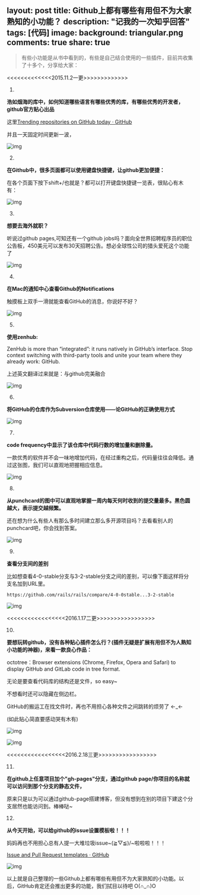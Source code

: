 layout: post
title: Github上都有哪些有用但不为大家熟知的小功能？
description: "记我的一次知乎回答"
tags: [代码]
image:
background: triangular.png
comments: true
share: true
---

>有些小功能是从书中看到的，有些是自己结合使用的一些插件，目前共收集了十多个，分享给大家：

<<<<<<<<<<<<<2015.11.2一更>>>>>>>>>>>>>

1.

**浩如烟海的库中，如何知道哪些语言有哪些优秀的库，有哪些优秀的开发者，github官方贴心出品**

这里[Trending repositories on GitHub today · GitHub](https://github.com/trending)

并且一天固定时间更新一波，

![img](https://pic4.zhimg.com/71a8eb9edfbbe0d65d9ad4d6069fb80f_b.png)

2.

**在Github中，很多页面都可以使用键盘快捷键，让github更加便捷：**

在各个页面下按下shift+/也就是？都可以打开键盘快捷键一览表，很贴心有木有：

![img](https://pic4.zhimg.com/7f959852cc21982e5d83b582cf51fe0b_b.png)

3.

**想要去海外就职？**

听说过github pages,可知还有一个github jobs吗？面向全世界招聘程序员的职位公告板，450美元可以发布30天招聘公告。想必全球性公司的猎头爱死这个功能了

![img](https://pic2.zhimg.com/174da57e412cd0c53e0cbcc274a144b1_b.png)

4.

**在Mac的通知中心查看Github的Notifications**

触摸板上双手一滑就能查看GitHub的消息，你说好不好？

![img](https://pic4.zhimg.com/56e0f503011aba4040b10534301565eb_b.jpg)

5.

**使用zenhub:**

ZenHub is more than “integrated”: it runs natively in GitHub’s interface. Stop context switching with third-party tools and unite your team where they already work: GitHub.

上述英文翻译过来就是：与github完美融合

![img](https://pic4.zhimg.com/fcd60ba5f763af713bda85af61a4e52f_b.png)

6.

**将GitHub的仓库作为Subversion仓库使用——论GitHub的正确使用方式**

![img](https://pic4.zhimg.com/7807af4c420817c0a0ea14ace882caa3_b.jpg)

7.

**code frequency中显示了该仓库中代码行数的增加量和删除量。**

一款优秀的软件并不会一味地增加代码，在经过重构之后，代码量往往会降低。通过这张图，我们可以直观地把握相应信息。

![img](https://pic3.zhimg.com/7f8e9509a4700e32103fa0e3f0e14026_b.png)

8.

**从punchcard的图中可以直观地掌握一周内每天何时收到的提交量最多。黑色圆越大，表示提交越频繁。**

还在想为什么有些人有那么多时间建立那么多开源项目吗？去看看别人的punchcard吧，你会找到答案。

![img](https://pic3.zhimg.com/0248ff3fa886ee99158b8e997eb999be_b.png)

9.

**查看分支间的差别**

比如想查看4-0-stable分支与3-2-stable分支之间的差别，可以像下面这样将分支名加到URL里。

```https://github.com/rails/rails/compare/4-0-0stable...3-2-stable```

![img](https://pic2.zhimg.com/1532dac613dc090d70913e5fdb211465_b.png)

<<<<<<<<<<<<<<<<<2016.1.17二更>>>>>>>>>>>>>>>>>

10.

**要想玩转github，没有各种贴心插件怎么行？(插件无疑是扩展有用但不为人熟知小功能的神器)，来看一款良心作品：**

octotree：Browser extensions (Chrome, Firefox, Opera and Safari) to display GitHub and GitLab code in tree format.

无论是要查看代码库的结构还是文件，so easy~

不想看时还可以隐藏在侧边栏。

GitHub的搬运工在找文件时，再也不用担心各种文件之间跳转的烦劳了 ←_←

(如此贴心简直要感动哭有木有)

![img](https://pic2.zhimg.com/b2ba5768705eb6bca15517ac6c468e51_b.png)

![img](https://pic3.zhimg.com/762ace9d7891130d68fefc15b0ddac1a_b.png)

<<<<<<<<<<<<<<<<<2016.2.18三更>>>>>>>>>>>>>>>>>

11.

**在github上任意项目加个"gh-pages"分支，通过github page/你项目的名称就可以访问到那个分支的静态文件，**

原来只是以为可以通过github-page搭建博客，但没有想到在别的项目下建这个分支居然也能访问到。棒棒哒~


12.

**从今天开始，可以给github的issue设置模板啦！！！**

妈妈再也不用担心总有人提一大堆垃圾issue~\(≧▽≦)/~啦啦啦！！！

[Issue and Pull Request templates · GitHub](https://github.com/blog/2111-issue-and-pull-request-templates)

![img](https://pic1.zhimg.com/9a0c0743534e1a2f0d47af463a297844_b.png)

以上就是自己整理的一些Github上都有哪些有用但不为大家熟知的小功能。以后，GitHub肯定还会推出更多的功能，我们拭目以待吧 O(∩_∩)O